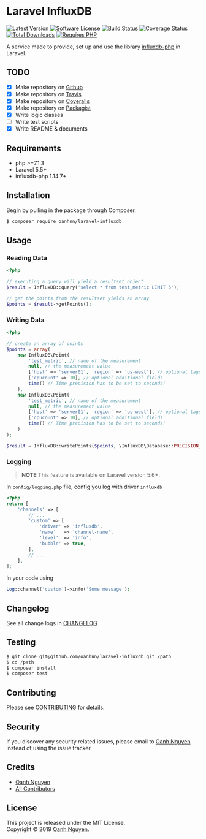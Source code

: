 # Laravel InfluxDB

[![Latest Version](https://img.shields.io/packagist/v/oanhnn/laravel-influxdb.svg)](https://packagist.org/packages/oanhnn/laravel-influxdb)
[![Software License](https://img.shields.io/github/license/oanhnn/laravel-influxdb.svg)](LICENSE)
[![Build Status](https://img.shields.io/travis/oanhnn/laravel-influxdb/master.svg)](https://travis-ci.org/oanhnn/laravel-influxdb)
[![Coverage Status](https://img.shields.io/coveralls/github/oanhnn/laravel-influxdb/master.svg)](https://coveralls.io/github/oanhnn/laravel-influxdb?branch=master)
[![Total Downloads](https://img.shields.io/packagist/dt/oanhnn/laravel-influxdb.svg)](https://packagist.org/packages/oanhnn/laravel-influxdb)
[![Requires PHP](https://img.shields.io/travis/php-v/oanhnn/laravel-influxdb.svg)](https://travis-ci.org/oanhnn/laravel-influxdb)

A service made to provide, set up and use the library [influxdb-php](https://github.com/influxdata/influxdb-php/) in Laravel.

## TODO

- [x] Make repository on [Github](https://github.com)
- [x] Make repository on [Travis](https://travis.org)
- [x] Make repository on [Coveralls](https://coveralls.io)
- [x] Make repository on [Packagist](https://packagist.org)
- [x] Write logic classes
- [ ] Write test scripts
- [x] Write README & documents

## Requirements

* php >=7.1.3
* Laravel 5.5+
* influxdb-php 1.14.7+

## Installation

Begin by pulling in the package through Composer.

```bash
$ composer require oanhnn/laravel-influxdb
```

## Usage

### Reading Data

```php
<?php

// executing a query will yield a resultset object
$result = InfluxDB::query('select * from test_metric LIMIT 5');

// get the points from the resultset yields an array
$points = $result->getPoints();
```

### Writing Data

```php
<?php

// create an array of points
$points = array(
    new InfluxDB\Point(
        'test_metric', // name of the measurement
        null, // the measurement value
        ['host' => 'server01', 'region' => 'us-west'], // optional tags
        ['cpucount' => 10], // optional additional fields
        time() // Time precision has to be set to seconds!
    ),
    new InfluxDB\Point(
        'test_metric', // name of the measurement
        null, // the measurement value
        ['host' => 'server01', 'region' => 'us-west'], // optional tags
        ['cpucount' => 10], // optional additional fields
        time() // Time precision has to be set to seconds!
    )
);

$result = InfluxDB::writePoints($points, \InfluxDB\Database::PRECISION_SECONDS);
```

### Logging

> **NOTE** This feature is available on Laravel version 5.6+.

In `config/logging.php` file, config you log with driver `influxdb`

```php
<?php
return [
    'channels' => [
        // ...
        'custom' => [
            'driver' => 'influxdb',
            'name'   => 'channel-name',
            'level'  => 'info',
            'bubble' => true,
        ],
        // ...
	],
];

```

In your code using

```php
Log::channel('custom')->info('Some message');

```


## Changelog

See all change logs in [CHANGELOG](CHANGELOG.md)

## Testing

```bash
$ git clone git@github.com/oanhnn/laravel-influxdb.git /path
$ cd /path
$ composer install
$ composer test
```

## Contributing

Please see [CONTRIBUTING](CONTRIBUTING.md) for details.

## Security

If you discover any security related issues, please email to [Oanh Nguyen](mailto:oanhnn.bk@gmail.com) instead of 
using the issue tracker.

## Credits

- [Oanh Nguyen](https://github.com/oanhnn)
- [All Contributors](../../contributors)

## License

This project is released under the MIT License.   
Copyright © 2019 [Oanh Nguyen](https://oanhnn.github.io/).
